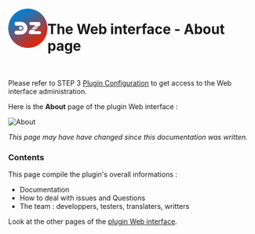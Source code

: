 <a href="Home.md"><img align="left" width="80" height="80" src="../Images/logo_Z4D.png" alt="Logo"></a>

# The Web interface - About page

</br>

Please refer to STEP 3 [Plugin Configuration](Plugin_Configuration.md) to get access to the Web interface administration.

Here is the __About__ page of the plugin Web interface :

![About](../Images/EN_WebUI-About.png)

*This page may have have changed since this documentation was written.*

### Contents

This page compile the plugin's overall informations :

* Documentation
* How to deal with issues and Questions
* The team : developpers, testers, translaters, writters


Look at the other pages of the [plugin Web interface](Home.md#plugins-web-interface).
